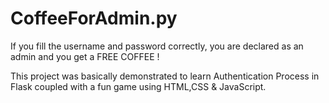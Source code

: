 # CoffeeForAdmin.py
If you fill the username and password correctly, you are declared as an admin and you get a FREE COFFEE ! 

This project was basically demonstrated to learn Authentication Process in Flask coupled with a fun game using HTML,CSS & JavaScript. 
